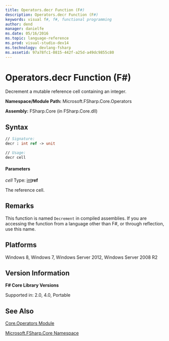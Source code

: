 ```yaml
---
title: Operators.decr Function (F#)
description: Operators.decr Function (F#)
keywords: visual f#, f#, functional programming
author: dend
manager: danielfe
ms.date: 05/16/2016
ms.topic: language-reference
ms.prod: visual-studio-dev14
ms.technology: devlang-fsharp
ms.assetid: 97a78fc1-0815-442f-a25d-a49dc9855c80
---
```


# Operators.decr Function (F#)

Decrement a mutable reference cell containing an integer.

**Namespace/Module Path:** Microsoft.FSharp.Core.Operators

**Assembly:** FSharp.Core (in FSharp.Core.dll)


## Syntax

```fsharp
// Signature:
decr : int ref -> unit

// Usage:
decr cell
```

#### Parameters
*cell*
Type: [int](https://msdn.microsoft.com/library/025d5455-3622-4ea5-9573-3ecbd4ee1375)**ref**


The reference cell.

## Remarks
This function is named `Decrement` in compiled assemblies. If you are accessing the function from a language other than F#, or through reflection, use this name.

## Platforms
Windows 8, Windows 7, Windows Server 2012, Windows Server 2008 R2

## Version Information
**F# Core Library Versions**

Supported in: 2.0, 4.0, Portable


## See Also
[Core.Operators Module](Core.Operators-Module-%5BFSharp%5D.md)

[Microsoft.FSharp.Core Namespace](Microsoft.FSharp.Core-Namespace-%5BFSharp%5D.md)
